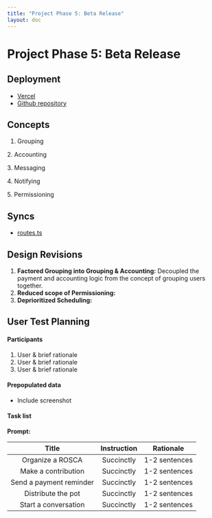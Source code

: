 ```yaml
---
title: "Project Phase 5: Beta Release"
layout: doc
---
```


# Project Phase 5: Beta Release

## Deployment
- [Vercel](https://oscar-kappa.vercel.app/)
- [Github repository](https://github.com/angelwhipple/oscar)

## Concepts
1. Grouping

[//]: # (   - [Data model & actions]&#40;&#41;)

[//]: # (   - [Components]&#40;&#41;)
2. Accounting

[//]: # (   - [Data model & actions]&#40;&#41;)

[//]: # (   - [Components]&#40;&#41;)
3. Messaging

[//]: # (   - [Data model & actions]&#40;&#41;)

[//]: # (   - [Components]&#40;&#41;)
4. Notifying

[//]: # (   - [Data model & actions]&#40;&#41;)

[//]: # (   - [Components]&#40;&#41;)
5. Permissioning

[//]: # (   - [Data model & actions]&#40;&#41;)

## Syncs
- [routes.ts](https://github.com/angelwhipple/oscar/blob/main/server/routes.ts)

## Design Revisions
1. **Factored Grouping into Grouping & Accounting:** Decoupled the payment and accounting logic from the concept of grouping users together.
2. **Reduced scope of Permissioning:**
3. **Deprioritized Scheduling:**

## User Test Planning

#### Participants
1. User & brief rationale
2. User & brief rationale
3. User & brief rationale

#### Prepopulated data
- Include screenshot

#### Task list
**Prompt:**

|          Title          | Instruction |   Rationale    |
|:-----------------------:|:-----------:|:--------------:|
|    Organize a ROSCA     | Succinctly  | 1-2 sentences  |
|   Make a contribution   | Succinctly  | 1-2 sentences  |
| Send a payment reminder | Succinctly  | 1-2 sentences  |
|   Distribute the pot    | Succinctly  | 1-2 sentences  |
|  Start a conversation   | Succinctly  | 1-2 sentences  |

